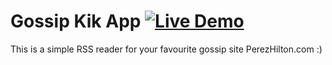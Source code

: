# Gossip Kik App [![Live Demo](https://usekite.com/live-demo-button.png)](https://usekite.com/deploy)

This is a simple RSS reader for your favourite gossip site PerezHilton.com :) 
